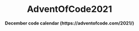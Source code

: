 <h1 align="center">

  <br>
  AdventOfCode2021
  <br>
</h1>

<h4 align="center">December code calendar (https://adventofcode.com/2021/)</h4>


<br>

<div align="center">

<!-- Images -->
[changelog-img]: https://img.shields.io/badge/Changelog-black.svg?&style=for-the-badge&logo=Markdown&logoColor=white
[profile-img]: https://img.shields.io/badge/my_profile-black.svg?&style=for-the-badge&logo=github&logoColor=white
[license-img]: https://img.shields.io/badge/license-black.svg?&style=for-the-badge&logo=Markdown&logoColor=white
[documentation-img]: https://img.shields.io/badge/documentation-black.svg?&style=for-the-badge&logo=mail.ru&logoColor=white